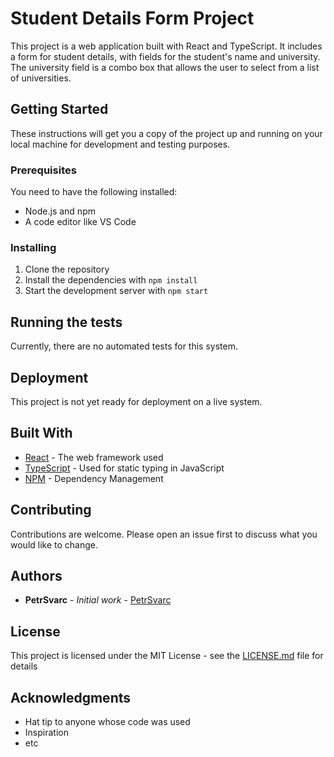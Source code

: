 # Student Details Form Project

This project is a web application built with React and TypeScript. It includes a form for student details, with fields for the student's name and university. The university field is a combo box that allows the user to select from a list of universities.

## Getting Started

These instructions will get you a copy of the project up and running on your local machine for development and testing purposes.

### Prerequisites

You need to have the following installed:

- Node.js and npm
- A code editor like VS Code

### Installing

1. Clone the repository
2. Install the dependencies with `npm install`
3. Start the development server with `npm start`

## Running the tests

Currently, there are no automated tests for this system.

## Deployment

This project is not yet ready for deployment on a live system.

## Built With

- [React](https://reactjs.org/) - The web framework used
- [TypeScript](https://www.typescriptlang.org/) - Used for static typing in JavaScript
- [NPM](https://www.npmjs.com/) - Dependency Management

## Contributing

Contributions are welcome. Please open an issue first to discuss what you would like to change.

## Authors

* **PetrSvarc** - *Initial work* - [PetrSvarc](https://github.com/PetrSvarc)

## License

This project is licensed under the MIT License - see the [LICENSE.md](LICENSE.md) file for details

## Acknowledgments

* Hat tip to anyone whose code was used
* Inspiration
* etc